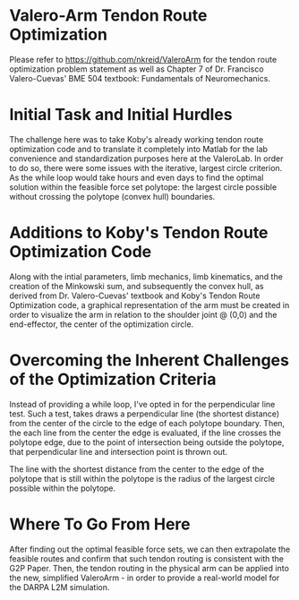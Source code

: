 # Valero-Arm Tendon Route Optimization
Please refer to https://github.com/nkreid/ValeroArm for the tendon route optimization problem statement as well as Chapter 7 of Dr. Francisco Valero-Cuevas' BME 504 textbook: Fundamentals of Neuromechanics.

# Initial Task and Initial Hurdles
The challenge here was to take Koby's already working tendon route optimization code and to translate it completely into Matlab for the lab convenience and standardization purposes here at the ValeroLab. In order to do so, there were some issues with the iterative, largest circle criterion. As the while loop would take hours and even days to find the optimal solution within the feasible force set polytope: the largest circle possible without crossing the polytope (convex hull) boundaries.

# Additions to Koby's Tendon Route Optimization Code
Along with the intial parameters, limb mechanics, limb kinematics, and the creation of the Minkowski sum, and subsequently the convex hull, as derived from Dr. Valero-Cuevas' textbook and Koby's Tendon Route Optimization code, a graphical representation of the arm must be created in order to visualize the arm in relation to the shoulder joint @ (0,0) and the end-effector, the center of the optimization circle.

# Overcoming the Inherent Challenges of the Optimization Criteria
Instead of providing a while loop, I've opted in for the perpendicular line test. Such a test, takes draws a perpendicular line (the shortest distance) from the center of the circle to the edge of each polytope boundary. Then, the each line from the center the edge is evaluated, if the line crosses the polytope edge, due to the point of intersection being outside the polytope, that perpendicular line and intersection point is thrown out.

The line with the shortest distance from the center to the edge of the polytope that is still within the polytope is the radius of the largest circle possible within the polytope.

# Where To Go From Here
After finding out the optimal feasible force sets, we can then extrapolate the feasible routes and confirm that such tendon routing is consistent with the G2P Paper. Then, the tendon routing in the physical arm can be applied into the new, simplified ValeroArm - in order to provide a real-world model for the DARPA L2M simulation.
